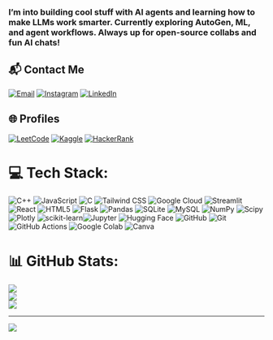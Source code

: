 
### I’m into building cool stuff with AI agents and learning how to make LLMs work smarter. Currently exploring AutoGen, ML, and agent workflows. Always up for open-source collabs and fun AI chats!


## 📬 Contact Me  
[![Email](https://img.shields.io/badge/Email-D14836?logo=gmail&logoColor=white)](mailto:singh14032004@gmail.com)  [![Instagram](https://img.shields.io/badge/Instagram-E4405F?logo=instagram&logoColor=white)](https://www.instagram.com/n.s.9000/) [![LinkedIn](https://img.shields.io/badge/LinkedIn-%230077B5.svg?logo=linkedin&logoColor=white)](https://www.linkedin.com/feed/)

## 🌐 Profiles  
[![LeetCode](https://img.shields.io/badge/LeetCode-FFA116?logo=leetcode&logoColor=black)](https://leetcode.com/u/naren0007/)  [![Kaggle](https://img.shields.io/badge/Kaggle-20BEFF?logo=kaggle&logoColor=white)](https://www.kaggle.com/narendersingh007)  [![HackerRank](https://img.shields.io/badge/HackerRank-2EC866?logo=hackerrank&logoColor=white)](https://www.hackerrank.com/profile/singh14032004)

# 💻 Tech Stack:
![C++](https://img.shields.io/badge/c++-%2300599C.svg?style=for-the-badge&logo=c%2B%2B&logoColor=white)
![JavaScript](https://img.shields.io/badge/javascript-%23323330.svg?style=for-the-badge&logo=javascript&logoColor=%23F7DF1E)
![C](https://img.shields.io/badge/c-%2300599C.svg?style=for-the-badge&logo=c&logoColor=white)
![Tailwind CSS](https://img.shields.io/badge/tailwindcss-%2338B2AC.svg?style=for-the-badge&logo=tailwind-css&logoColor=white)
![Google Cloud](https://img.shields.io/badge/GoogleCloud-%234285F4.svg?style=for-the-badge&logo=google-cloud&logoColor=white)
![Streamlit](https://img.shields.io/badge/Streamlit-%23FE4B4B.svg?style=for-the-badge&logo=streamlit&logoColor=white)
![React](https://img.shields.io/badge/react-%2320232a.svg?style=for-the-badge&logo=react&logoColor=%2361DAFB)
![HTML5](https://img.shields.io/badge/html5-%23E34F26.svg?style=for-the-badge&logo=html5&logoColor=white)
![Flask](https://img.shields.io/badge/flask-%23000.svg?style=for-the-badge&logo=flask&logoColor=white)
![Pandas](https://img.shields.io/badge/pandas-%23150458.svg?style=for-the-badge&logo=pandas&logoColor=white)
![SQLite](https://img.shields.io/badge/sqlite-%2307405e.svg?style=for-the-badge&logo=sqlite&logoColor=white)
![MySQL](https://img.shields.io/badge/mysql-4479A1.svg?style=for-the-badge&logo=mysql&logoColor=white)
![NumPy](https://img.shields.io/badge/numpy-%23013243.svg?style=for-the-badge&logo=numpy&logoColor=white)
![Scipy](https://img.shields.io/badge/SciPy-%230C55A5.svg?style=for-the-badge&logo=scipy&logoColor=white)![Plotly](https://img.shields.io/badge/Plotly-%233F4F75.svg?style=for-the-badge&logo=plotly&logoColor=white)
![scikit-learn](https://img.shields.io/badge/scikit--learn-%23F7931E.svg?style=for-the-badge&logo=scikit-learn&logoColor=white)![Jupyter](https://img.shields.io/badge/Jupyter-%23F37626.svg?style=for-the-badge&logo=jupyter&logoColor=white)  ![Hugging Face](https://img.shields.io/badge/HuggingFace-%23FFD21E.svg?style=for-the-badge&logo=huggingface&logoColor=black)
![GitHub](https://img.shields.io/badge/github-%23121011.svg?style=for-the-badge&logo=github&logoColor=white)
![Git](https://img.shields.io/badge/git-%23F05033.svg?style=for-the-badge&logo=git&logoColor=white)
![GitHub Actions](https://img.shields.io/badge/github%20actions-%232671E5.svg?style=for-the-badge&logo=githubactions&logoColor=white)
![Google Colab](https://img.shields.io/badge/GoogleColab-%23F9AB00.svg?style=for-the-badge&logo=googlecolab&logoColor=white)
![Canva](https://img.shields.io/badge/Canva-%2300C4CC.svg?style=for-the-badge&logo=Canva&logoColor=white)

# 📊 GitHub Stats:
![](https://github-readme-stats.vercel.app/api?username=Narendersingh007&theme=gotham&hide_border=false&include_all_commits=true&count_private=true)<br/>
![](https://nirzak-streak-stats.vercel.app/?user=Narendersingh007&theme=gotham&hide_border=false)<br/>
![](https://github-readme-stats.vercel.app/api/top-langs/?username=Narendersingh007&theme=gotham&hide_border=false&include_all_commits=true&count_private=true&layout=compact)

---
[![](https://visitcount.itsvg.in/api?id=Narendersingh007&icon=0&color=0)](https://visitcount.itsvg.in)




